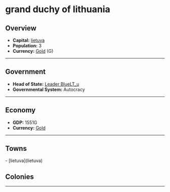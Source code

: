 # <!--NAME-->grand duchy of lithuania<!--NAME-->

## Overview

- **Capital:** <!--CAPITAL_LINK-->[lietuva](town_lietuva)<!--CAPITAL_LINK-->
- **Population:** <!--POPULATION-->3<!--POPULATION-->
- **Currency:** <!--CURRENCY_LINK-->[Gold](currency_Gold)<!--CURRENCY_LINK--> (<!--CURRENCY_ABV-->G<!--CURRENCY_ABV-->)

---

## Government

- **Head of State:** <!--LEADER_TITLE_LINK-->[Leader BlueLT_u](user_BlueLT_u)<!--LEADER_TITLE_LINK-->
- **Governmental System:** <!--GOVERNMENT-->Autocracy<!--GOVERNMENT-->

---

## Economy

- **GDP:** <!--GDP-->1551G<!--GDP-->
- **Currency:** <!--CURRENCY_LINK-->[Gold](currency_Gold)<!--CURRENCY_LINK-->

---

## Towns

<!--TOWNS-->- [lietuva](lietuva)<!--TOWNS-->

## Colonies

<!--COLONIES--><!--COLONIES-->

---